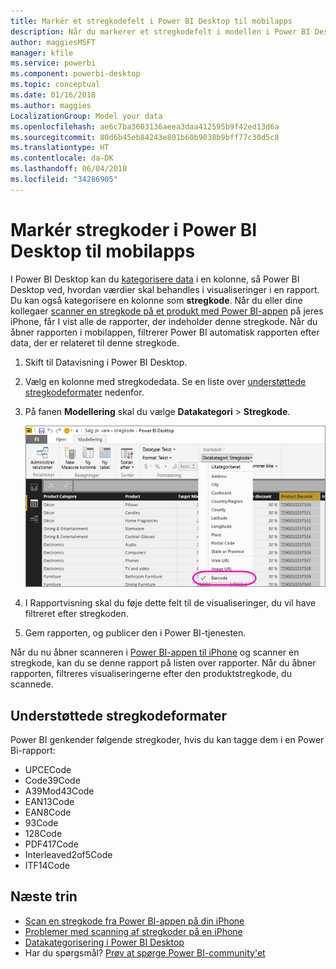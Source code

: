 ```yaml
---
title: Markér et stregkodefelt i Power BI Desktop til mobilapps
description: Når du markerer et stregkodefelt i modellen i Power BI Desktop, kan du automatisk filtrere data efter stregkoder i Power BI-appen på din iPhone.
author: maggiesMSFT
manager: kfile
ms.service: powerbi
ms.component: powerbi-desktop
ms.topic: conceptual
ms.date: 01/16/2018
ms.author: maggies
LocalizationGroup: Model your data
ms.openlocfilehash: ae6c7ba3603136aeea3daa412595b9f42ed13d6a
ms.sourcegitcommit: 80d6b45eb84243e801b60b9038b9bff77c30d5c8
ms.translationtype: HT
ms.contentlocale: da-DK
ms.lasthandoff: 06/04/2018
ms.locfileid: "34286905"
---
```

# <a name="tag-barcodes-in-power-bi-desktop-for-the-mobile-apps"></a>Markér stregkoder i Power BI Desktop til mobilapps
I Power BI Desktop kan du [kategorisere data](desktop-data-categorization.md) i en kolonne, så Power BI Desktop ved, hvordan værdier skal behandles i visualiseringer i en rapport. Du kan også kategorisere en kolonne som **stregkode**. Når du eller dine kollegaer [scanner en stregkode på et produkt med Power BI-appen](mobile-apps-scan-barcode-iphone.md) på jeres iPhone, får I vist alle de rapporter, der indeholder denne stregkode. Når du åbner rapporten i mobilappen, filtrerer Power BI automatisk rapporten efter data, der er relateret til denne stregkode.

1. Skift til Datavisning i Power BI Desktop.
2. Vælg en kolonne med stregkodedata. Se en liste over [understøttede stregkodeformater](#supported-barcode-formats) nedenfor.
3. På fanen **Modellering** skal du vælge **Datakategori** > **Stregkode**.
   
    ![Liste over datakategorier](media/desktop-mobile-barcodes/power-bi-desktop-barcode.png)
4. I Rapportvisning skal du føje dette felt til de visualiseringer, du vil have filtreret efter stregkoden.
5. Gem rapporten, og publicer den i Power BI-tjenesten.

Når du nu åbner scanneren i [Power BI-appen til iPhone](mobile-ios-ipad-iphone-apps.md) og scanner en stregkode, kan du se denne rapport på listen over rapporter. Når du åbner rapporten, filtreres visualiseringerne efter den produktstregkode, du scannede.

## <a name="supported-barcode-formats"></a>Understøttede stregkodeformater
Power BI genkender følgende stregkoder, hvis du kan tagge dem i en Power Bi-rapport: 

* UPCECode 
* Code39Code  
* A39Mod43Code 
* EAN13Code 
* EAN8Code  
* 93Code  
* 128Code 
* PDF417Code 
* Interleaved2of5Code 
* ITF14Code 

## <a name="next-steps"></a>Næste trin
* [Scan en stregkode fra Power BI-appen på din iPhone](mobile-apps-scan-barcode-iphone.md)
* [Problemer med scanning af stregkoder på en iPhone](mobile-apps-scan-barcode-iphone.md#issues-with-scanning-a-barcode)
* [Datakategorisering i Power BI Desktop](desktop-data-categorization.md)  
* Har du spørgsmål? [Prøv at spørge Power BI-community'et](http://community.powerbi.com/)

